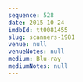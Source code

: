 ```yaml
---
sequence: 528
date: 2015-10-24
imdbId: tt0081455
slug: scanners-1981
venue: null
venueNotes: null
medium: Blu-ray
mediumNotes: null
---
```

